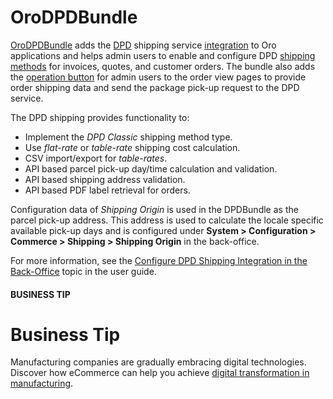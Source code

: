 <a id="bundle-docs-extensions-dpd"></a>

# OroDPDBundle

<a href="https://github.com/oroinc/OroDpdBundle" target="_blank">OroDPDBundle</a> adds the <a href="https://www.dpd.com/" target="_blank">DPD</a> shipping service <a href="https://github.com/oroinc/platform/tree/5.0/src/Oro/Bundle/IntegrationBundle" target="_blank">integration</a> to Oro applications and helps admin users to enable and configure DPD <a href="https://github.com/oroinc/orocommerce/tree/5.0/src/Oro/Bundle/ShippingBundle" target="_blank">shipping methods</a> for invoices, quotes, and customer orders. The bundle also adds the <a href="https://github.com/oroinc/platform/tree/5.0/src/Oro/Bundle/ActionBundle" target="_blank">operation button</a> for admin users to the order view pages to provide order shipping data and send the package pick-up request to the DPD service.

The DPD shipping provides functionality to:

* Implement the *DPD Classic* shipping method type.
* Use *flat-rate* or *table-rate* shipping cost calculation.
* CSV import/export for *table-rates*.
* API based parcel pick-up day/time calculation and validation.
* API based shipping address validation.
* API based PDF label retrieval for orders.

Configuration data of *Shipping Origin* is used in the DPDBundle as the parcel pick-up address. This address is used to calculate the locale specific available pick-up days and is configured under **System > Configuration > Commerce > Shipping > Shipping Origin** in the back-office.

For more information, see the [Configure DPD Shipping Integration in the Back-Office](../../../user/back-office/system/integrations/shipping-integration/dpd.md#doc-integrations-dpd) topic in the user guide.

#### BUSINESS TIP
# Business Tip

Manufacturing companies are gradually embracing digital technologies. Discover how eCommerce can help you achieve <a href="https://oroinc.com/b2b-ecommerce/blog/digital-transformation-in-manufacturing/" target="_blank">digital transformation in manufacturing</a>.

<!-- Frontend -->
